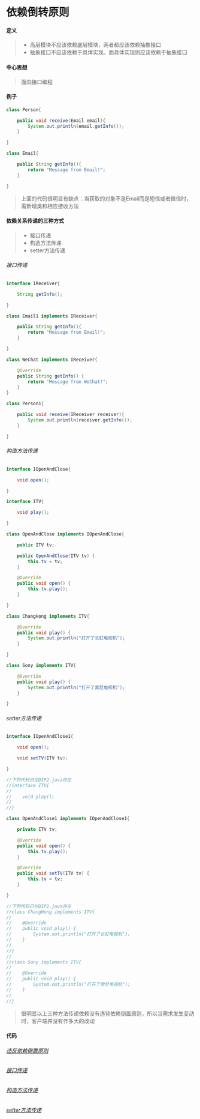 # 依赖倒转原则

#### 定义

>* 高层模块不应该依赖底层模块，两者都应该依赖抽象接口
>* 抽象接口不应该依赖于具体实现。而具体实现则应该依赖于抽象接口

#### 中心思想

>面向接口编程

#### 例子

```java
class Person{

    public void receive(Email email){
        System.out.println(email.getInfo());
    }

}

class Email{

    public String getInfo(){
        return "Message from Email!";
    }

}
```

>上面的代码很明显有缺点：当获取的对象不是Email而是短信或者微信时，需新增类和相应接收方法

#### 依赖关系传递的三种方式

>* 接口传递
>* 构造方法传递
>* setter方法传递

###### 接口传递

```java
interface IReceiver{

    String getInfo();

}

class Email1 implements IReceiver{

    public String getInfo(){
        return "Message from Email!";
    }

}

class WeChat implements IReceiver{

    @Override
    public String getInfo() {
        return "Message from WeChat!";
    }
}

class Person1{

    public void receive(IReceiver receiver){
        System.out.println(receiver.getInfo());
    }

}
```

###### 构造方法传递

```java
interface IOpenAndClose{

    void open();

}

interface ITV{

    void play();

}

class OpenAndClose implements IOpenAndClose{

    public ITV tv;

    public OpenAndClose(ITV tv) {
        this.tv = tv;
    }

    @Override
    public void open() {
        this.tv.play();
    }

}

class ChangHong implements ITV{

    @Override
    public void play() {
        System.out.println("打开了长虹电视机");
    }

}

class Sony implements ITV{

    @Override
    public void play() {
        System.out.println("打开了索尼电视机");
    }

}
```

###### setter方法传递

```java
interface IOpenAndClose1{

    void open();

    void setTV(ITV tv);

}

//下列代码已在DIP2.java存在
//interface ITV{
//
//    void play();
//
//}

class OpenAndClose1 implements IOpenAndClose1{

    private ITV tv;

    @Override
    public void open() {
        this.tv.play();
    }

    @Override
    public void setTV(ITV tv) {
        this.tv = tv;
    }

}

//下列代码已在DIP2.java存在
//class ChangHong implements ITV{
//
//    @Override
//    public void play() {
//        System.out.println("打开了长虹电视机");
//    }
//
//}
//
//class Sony implements ITV{
//
//    @Override
//    public void play() {
//        System.out.println("打开了索尼电视机");
//    }
//
//}
```

>很明显以上三种方法传递依赖没有违背依赖倒置原则，所以当需求发生变动时，客户端并没有作多大的改动

#### 代码

###### [违反依赖倒置原则](../../../src/main/java/org/fade/principle/dip/DIP.java)

###### [接口传递](../../../src/main/java/org/fade/principle/dip/DIP1.java)

###### [构造方法传递](../../../src/main/java/org/fade/principle/dip/DIP2.java)

###### [setter方法传递](../../../src/main/java/org/fade/principle/dip/DIP3.java)

